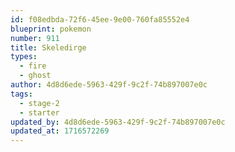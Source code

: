 ```yaml
---
id: f08edbda-72f6-45ee-9e00-760fa85552e4
blueprint: pokemon
number: 911
title: Skeledirge
types:
  - fire
  - ghost
author: 4d8d6ede-5963-429f-9c2f-74b897007e0c
tags:
  - stage-2
  - starter
updated_by: 4d8d6ede-5963-429f-9c2f-74b897007e0c
updated_at: 1716572269
---
```

